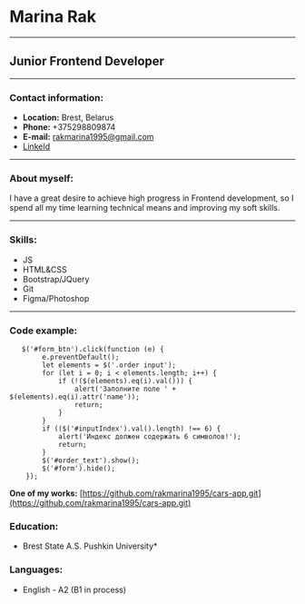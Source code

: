 # **Marina Rak**
***
## **Junior Frontend Developer**
***
### **Contact information:**
* **Location:** Brest, Belarus
* **Phone:** +375298809874
* **E-mail:** rakmarina1995@gmail.com
* [LinkeId](https://www.linkedin.com/in/marina-rak-6a99b91a0?lipi=urn%3Ali%3Apage%3Ad_flagship3_profile_view_base_contact_details%3BpltmBG1yTHCxYq9I%2FIAS1w%3D%3D)
***
### **About myself:**
I have a great desire to achieve high progress in Frontend development, so I spend all my time learning technical means and improving my soft skills.
***
### **Skills:**
* JS
* HTML&CSS
* Bootstrap/JQuery
* Git
* Figma/Photoshop
***
### **Code example:**
``` 
   $('#form_btn').click(function (e) {
        e.preventDefault();
        let elements = $('.order input');
        for (let i = 0; i < elements.length; i++) {
            if (!($(elements).eq(i).val())) {
                alert('Заполните поле ' + $(elements).eq(i).attr('name'));
                return;
            }
        }
        if (($('#inputIndex').val().length) !== 6) {
            alert('Индекс должен содержать 6 символов!');
            return;
        }
        $('#order_text').show();
        $('#form').hide();
    });
```

**One of my works:**
[https://github.com/rakmarina1995/cars-app.git](https://github.com/rakmarina1995/cars-app.git)
### **Education:**
* Brest State A.S. Pushkin University*
### **Languages:**
* English - A2 (B1 in process)